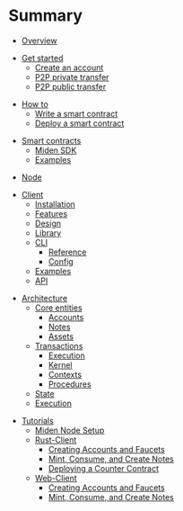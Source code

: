 # Summary

- [Overview](miden-base/index.md)

<!-- Get started -->

- [Get started](miden-client/get-started/prerequisites.md)
    * [Create an account](miden-client/get-started/create-account-use-faucet.md)
    * [P2P private transfer](miden-client/get-started/p2p-private.md)
    * [P2P public transfer](miden-client/get-started/p2p-public.md)

<!-- How to -->

- [How to]()
    * [Write a smart contract]()
    * [Deploy a smart contract]()

<!-- Smart contracts -->

- [Smart contracts]()
    * [Miden SDK]()
    * [Examples]()

<!-- Node -->

- [Node](miden-node/index.md)
 
<!-- Client -->
 
- [Client](miden-client/index.md)
    * [Installation](miden-client/install-and-run.md)
    * [Features](miden-client/features.md)
    * [Design](miden-client/design.md)
    * [Library](miden-client/library.md)
    * [CLI]()
        + [Reference](miden-client/cli-reference.md)
        + [Config](miden-client/cli-config.md)
    * [Examples](miden-client/examples.md)
    * [API](miden-client/api-docs.md)

 <!-- Protocol -->

- [Architecture](miden-base/architecture/overview.md)
    * [Core entities]()
        + [Accounts](miden-base/architecture/accounts.md)
        + [Notes](miden-base/architecture/notes.md)
        + [Assets](miden-base/architecture/assets.md)
    * [Transactions](miden-base/architecture/transactions/overview.md)
        + [Execution](miden-base/architecture/transactions/execution.md)
        + [Kernel](miden-base/architecture/transactions/kernel.md)
        + [Contexts](miden-base/architecture/transactions/contexts.md)
        + [Procedures](miden-base/architecture/transactions/procedures.md)
    * [State](miden-base/architecture/state.md)
    * [Execution](miden-base/architecture/execution.md)

<!-- Tutorials -->

- [Tutorials](./miden-tutorials/README.md)
  - [Miden Node Setup](./miden-tutorials/miden_node_setup.md)
  - [Rust-Client]()
    - [Creating Accounts and Faucets](./miden-tutorials/rust-client/create_deploy_tutorial.md)
    - [Mint, Consume, and Create Notes](./miden-tutorials/rust-client/mint_consume_create_tutorial.md)
    - [Deploying a Counter Contract](./miden-tutorials/rust-client/counter_contract_tutorial.md)
  - [Web-Client]()
    - [Creating Accounts and Faucets](./miden-tutorials/web-client/create_deploy_tutorial.md)
    - [Mint, Consume, and Create Notes](./miden-tutorials/web-client/mint_consume_create_tutorial.md)
